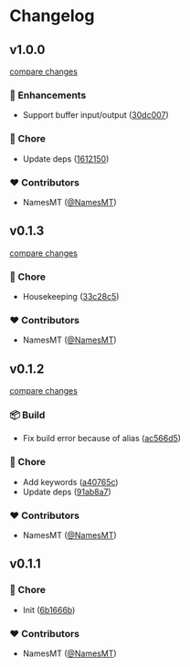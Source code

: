 # Changelog


## v1.0.0

[compare changes](https://github.com/namesmt/aes-gcm/compare/v0.1.3...v1.0.0)

### 🚀 Enhancements

- Support buffer input/output ([30dc007](https://github.com/namesmt/aes-gcm/commit/30dc007))

### 🏡 Chore

- Update deps ([1612150](https://github.com/namesmt/aes-gcm/commit/1612150))

### ❤️ Contributors

- NamesMT ([@NamesMT](http://github.com/NamesMT))

## v0.1.3

[compare changes](https://github.com/namesmt/aes-gcm/compare/v0.1.2...v0.1.3)

### 🏡 Chore

- Housekeeping ([33c28c5](https://github.com/namesmt/aes-gcm/commit/33c28c5))

### ❤️ Contributors

- NamesMT ([@NamesMT](http://github.com/NamesMT))

## v0.1.2

[compare changes](https://github.com/namesmt/aes-gcm/compare/v0.1.1...v0.1.2)

### 📦 Build

- Fix build error because of alias ([ac566d5](https://github.com/namesmt/aes-gcm/commit/ac566d5))

### 🏡 Chore

- Add keywords ([a40765c](https://github.com/namesmt/aes-gcm/commit/a40765c))
- Update deps ([91ab8a7](https://github.com/namesmt/aes-gcm/commit/91ab8a7))

### ❤️ Contributors

- NamesMT ([@NamesMT](http://github.com/NamesMT))

## v0.1.1


### 🏡 Chore

- Init ([6b1666b](https://github.com/namesmt/aes-gcm/commit/6b1666b))

### ❤️ Contributors

- NamesMT ([@NamesMT](http://github.com/NamesMT))

